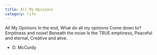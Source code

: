 ```yaml
---
title: All My Opinions
category: life
---
```


All My Opinions
In the end, What do all my opinions Come down to?
Emptiness and noise!
Beneath the noise Is the TRUE emptiness, Peaceful and eternal, Creative and alive.
- D. McCurdy
